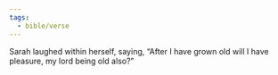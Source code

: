 ```yaml
---
tags:
  - bible/verse
---
```

Sarah laughed within herself, saying, “After I have grown old will I have pleasure, my lord being old also?”